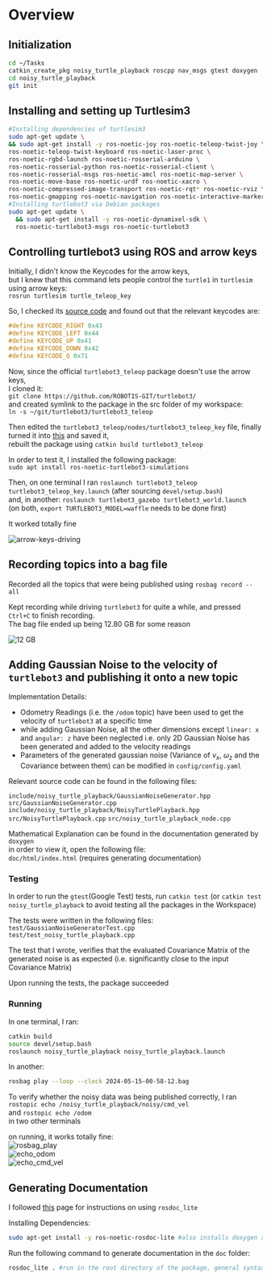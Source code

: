 # Overview

<!-- TODO: add overview -->

## Initialization

```bash
cd ~/Tasks
catkin_create_pkg noisy_turtle_playback roscpp nav_msgs gtest doxygen
cd noisy_turtle_playback
git init
```

## Installing and setting up Turtlesim3

```bash
#Installing dependencies of turtlesim3
sudo apt-get update \
&& sudo apt-get install -y ros-noetic-joy ros-noetic-teleop-twist-joy \
ros-noetic-teleop-twist-keyboard ros-noetic-laser-proc \
ros-noetic-rgbd-launch ros-noetic-rosserial-arduino \
ros-noetic-rosserial-python ros-noetic-rosserial-client \
ros-noetic-rosserial-msgs ros-noetic-amcl ros-noetic-map-server \
ros-noetic-move-base ros-noetic-urdf ros-noetic-xacro \
ros-noetic-compressed-image-transport ros-noetic-rqt* ros-noetic-rviz \
ros-noetic-gmapping ros-noetic-navigation ros-noetic-interactive-markers
#Installing turtlebot3 via Debian packages
sudo apt-get update \
  && sudo apt-get install -y ros-noetic-dynamixel-sdk \
  ros-noetic-turtlebot3-msgs ros-noetic-turtlebot3
```

## Controlling turtlebot3 using ROS and arrow keys

Initially, I didn't know the Keycodes for the arrow keys, \
but I knew that this command lets people control the `turtle1` in `turtlesim` using arrow keys: \
`rosrun turtlesim turtle_teleop_key`

So, I checked its [source code](https://github.com/ros/ros_tutorials/blob/noetic-devel/turtlesim/tutorials/teleop_turtle_key.cpp) and found out that the relevant keycodes are:

```cpp
#define KEYCODE_RIGHT 0x43
#define KEYCODE_LEFT 0x44
#define KEYCODE_UP 0x41
#define KEYCODE_DOWN 0x42
#define KEYCODE_Q 0x71
```

Now, since the official `turtlebot3_teleop` package doesn't use the arrow keys, \
I cloned it: \
`git clone https://github.com/ROBOTIS-GIT/turtlebot3/` \
and created symlink to the package in the src folder of my workspace: \
`ln -s ~/git/turtlebot3/turtlebot3_teleop`

Then edited the `turtlebot3_teleop/nodes/turtlebot3_teleop_key` file, finally turned it into [this](https://gist.github.com/real-Sandip-Das/e97fc8cff416c464ccf0dcdcadc0c9cb) and saved it, \
rebuilt the package using `catkin build turtlebot3_teleop`

In order to test it, I installed the following package: \
`sudo apt install ros-noetic-turtlebot3-simulations`

Then, on one terminal I ran `roslaunch turtlebot3_teleop turtlebot3_teleop_key.launch` (after sourcing `devel/setup.bash`) \
and, in another: `roslaunch turtlebot3_gazebo turtlebot3_world.launch` \
(on both, `export TURTLEBOT3_MODEL=waffle` needs to be done first)

It worked totally fine

![arrow-keys-driving](doc-images/arrow-keys.png)

## Recording topics into a bag file

Recorded all the topics that were being published using `rosbag record --all`

Kept recording while driving `turtlebot3` for quite a while, and pressed `Ctrl+C` to finish recording. \
The bag file ended up being 12.80 GB for some reason

![12 GB](doc-images/twelve-jibi.png)

## Adding Gaussian Noise to the velocity of `turtlebot3` and publishing it onto a new topic

Implementation Details:

- Odometry Readings (i.e. the `/odom` topic) have been used to get the velocity of `turtlebot3` at a specific time
- while adding Gaussian Noise, all the other dimensions except `linear: x` and `angular: z` have been neglected i.e. only 2D Gaussian Noise has been generated and added to the velocity readings
- Parameters of the generated gaussian noise (Variance of $v_x$, $\omega_z$ and the Covariance between them) can be modified in `config/config.yaml`

Relevant source code can be found in the following files:

`include/noisy_turtle_playback/GaussianNoiseGenerator.hpp`
`src/GaussianNoiseGenerator.cpp`
`include/noisy_turtle_playback/NoisyTurtlePlayback.hpp`
`src/NoisyTurtlePlayback.cpp`
`src/noisy_turtle_playback_node.cpp`

Mathematical Explanation can be found in the documentation generated by `doxygen` \
in order to view it, open the following file: \
`doc/html/index.html` (requires generating documentation)

### Testing

In order to run the `gtest`(Google Test) tests, run `catkin test` (or `catkin test noisy_turtle_playback` to avoid testing all the packages in the Workspace)

The tests were written in the following files: \
`test/GaussianNoiseGeneratorTest.cpp` \
`test/test_noisy_turtle_playback.cpp`

The test that I wrote, verifies that the evaluated Covariance Matrix of the generated noise is as expected (i.e. significantly close to the input Covariance Matrix)

Upon running the tests, the package succeeded

### Running

In one terminal, I ran:

```bash
catkin build
source devel/setup.bash
roslaunch noisy_turtle_playback noisy_turtle_playback.launch 
```

In another:

```bash
rosbag play --loop --clock 2024-05-15-00-58-12.bag
```

To verify whether the noisy data was being published correctly, I ran \
`rostopic echo /noisy_turtle_playback/noisy/cmd_vel` \
and `rostopic echo /odom` \
in two other terminals

on running, it works totally fine: \
![rosbag_play](doc-images/rosbag_play.png) \
![echo_odom](doc-images/echo_odom.png) \
![echo_cmd_vel](doc-images/echo_cmd_vel.png)

## Generating Documentation

I followed [this](http://wiki.ros.org/rosdoc_lite) page for instructions on using `rosdoc_lite`

Installing Dependencies:

```bash
sudo apt-get install -y ros-noetic-rosdoc-lite #also installs doxygen along with other dependencies
```

Run the following command to generate documentation in the `doc` folder:

```bash
rosdoc_lite . #run in the root directory of the package, general syntax: rosdoc_lite [options] [package_path]
```
